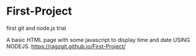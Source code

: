 # First-Project
first git and node.js trial 

A basic HTML page with some javascript to display time and date USING NODEJS.
https://ragzgit.github.io/First-Project/
